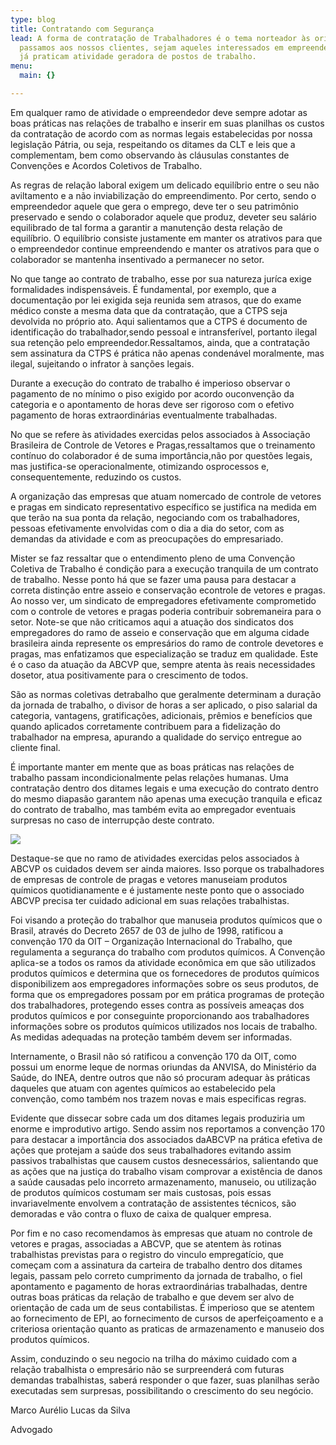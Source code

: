 ```yaml
---
type: blog
title: Contratando com Segurança
lead: A forma de contratação de Trabalhadores é o tema norteador às orientações que
  passamos aos nossos clientes, sejam aqueles interessados em empreender ou os que
  já praticam atividade geradora de postos de trabalho.
menu:
  main: {}

---
```

Em qualquer ramo de atividade o empreendedor deve sempre adotar as boas práticas nas relações de trabalho e inserir em suas planilhas os custos da contratação de acordo com as normas legais estabelecidas por nossa legislação Pátria, ou seja, respeitando os ditames da CLT e leis que a complementam, bem como observando às cláusulas constantes de Convenções e Acordos Coletivos de Trabalho.

As regras de relação laboral exigem um delicado equilíbrio entre o seu não aviltamento e a não inviabilização do empreendimento. Por certo, sendo o empreendedor aquele que gera o emprego, deve ter o seu patrimônio preservado e sendo o colaborador aquele que produz, deveter seu salário equilibrado de tal forma a garantir a manutenção desta relação de equilíbrio. O equilíbrio consiste justamente em manter os atrativos para que o empreendedor continue empreendendo e manter os atrativos para que o colaborador se mantenha insentivado a permanecer no setor.

No que tange ao contrato de trabalho, esse por sua natureza juríca exige formalidades indispensáveis. É fundamental, por exemplo, que a documentação por lei exigida seja reunida sem atrasos, que do exame médico conste a mesma data que da contratação, que a CTPS seja devolvida no próprio ato. Aqui salientamos que a CTPS é documento de identificação do trabalhador,sendo pessoal e intransferível, portanto ilegal sua retenção pelo empreendedor.Ressaltamos, ainda, que a contratação sem assinatura da CTPS é prática não apenas condenável moralmente, mas ilegal, sujeitando o infrator à sanções legais.

Durante a execução do contrato de trabalho é imperioso observar o pagamento de no mínimo o piso exigido por acordo ouconvenção da categoria e o apontamento de horas deve ser rigoroso com o efetivo pagamento de horas extraordinárias eventualmente trabalhadas.

No que se refere às atividades exercidas pelos associados à Associação Brasileira de Controle de Vetores e Pragas,ressaltamos que o treinamento contínuo do colaborador é de suma importância,não por questões legais, mas justifica-se operacionalmente, otimizando osprocessos e, consequentemente, reduzindo os custos.

A organização das empresas que atuam nomercado de controle de vetores e pragas em sindicato representativo específico se justifica na medida em que terão na sua ponta da relação, negociando com os trabalhadores, pessoas efetivamente envolvidas com o dia a dia do setor, com as demandas da atividade e com as preocupações do empresariado.

Mister se faz ressaltar que o entendimento pleno de uma Convenção Coletiva de Trabalho é condição para a execução tranquila de um contrato de trabalho. Nesse ponto há que se fazer uma pausa para destacar a correta distinção entre asseio e conservação econtrole de vetores e pragas. Ao nosso ver, um sindicato de empregadores efetivamente comprometido com o controle de vetores e pragas poderia contribuir sobremaneira para o setor. Note-se que não criticamos aqui a atuação dos sindicatos dos empregadores do ramo de asseio e conservação que em alguma cidade brasileira ainda represente os empresários do ramo de controle devetores e pragas, mas enfatizamos que especialização se traduz em qualidade. Este é o caso da atuação da ABCVP que, sempre atenta às reais necessidades dosetor, atua positivamente para o crescimento de todos.

São as normas coletivas detrabalho que geralmente determinam a duração da jornada de trabalho, o divisor de horas a ser aplicado, o piso salarial da categoria, vantagens, gratificações, adicionais, prêmios e benefícios que quando aplicados corretamente contribuem para a fidelização do trabalhador na empresa, apurando a qualidade do serviço entregue ao cliente final.

É importante manter em mente que as boas práticas nas relações de trabalho passam incondicionalmente pelas relações humanas. Uma contratação dentro dos ditames legais e uma execução do contrato dentro do mesmo diapasão garantem não apenas uma execução tranquila e eficaz do contrato de trabalho, mas também evita ao empregador eventuais surpresas no caso de interrupção deste contrato.

![](/uploads/2018/02/04/coverpic.svg)

Destaque-se que no ramo de atividades exercidas pelos associados à ABCVP os cuidados devem ser ainda maiores. Isso porque os trabalhadores de empresas de controle de pragas e vetores manuseiam produtos químicos quotidianamente e é justamente neste ponto que o associado ABCVP precisa ter cuidado adicional em suas relações trabalhistas.

Foi visando a proteção do trabalhor que manuseia produtos químicos que o Brasil, através do Decreto 2657 de 03 de julho de 1998, ratificou a convenção 170 da OIT – Organização Internacional do Trabalho, que regulamenta a segurança do trabalho com produtos químicos. A Convenção aplica-se a todos os ramos da atividade econômica em que são utilizados produtos químicos e determina que os fornecedores de produtos químicos disponibilizem aos empregadores informações sobre os seus produtos, de forma que os empregadores possam por em prática programas de proteção dos trabalhadores, protegendo esses contra as possíveis ameaças dos produtos químicos e por conseguinte proporcionando aos trabalhadores informações sobre os produtos químicos utilizados nos locais de trabalho. As medidas adequadas na proteção também devem ser informadas.

Internamente, o Brasil não só ratificou a convenção 170 da OIT, como possui um enorme leque de normas oriundas da ANVISA, do Ministério da Saúde, do INEA, dentre outros que não só procuram adequar às práticas daqueles que atuam con agentes químicos ao estabelecido pela convenção, como também nos trazem novas e mais especificas regras.

Evidente que dissecar sobre cada um dos ditames legais produziria um enorme e improdutivo artigo. Sendo assim nos reportamos a convenção 170 para destacar a importância dos associados daABCVP na prática efetiva de ações que protejam a saúde dos seus trabalhadores evitando assim passivos trabalhistas que causem custos desnecessários, salientando que as ações que na justiça do trabalho visam comprovar a existência de danos a saúde causadas pelo incorreto armazenamento, manuseio, ou utilização de produtos químicos costumam ser mais custosas, pois essas invariavelmente envolvem a contratação de assistentes técnicos, são demoradas e vão contra o fluxo de caixa de qualquer empresa.

Por fim e no caso recomendamos às empresas que atuam no controle de vetores e pragas, associadas a ABCVP, que se atentem às rotinas trabalhistas previstas para o registro do vinculo empregatício, que começam com a assinatura da carteira de trabalho dentro dos ditames legais, passam pelo correto cumprimento da jornada de trabalho, o fiel apontamento e pagamento de horas extraordinárias trabalhadas, dentre outras boas práticas da relação de trabalho e que devem ser alvo de orientação de cada um de seus contabilistas. É imperioso que se atentem ao fornecimento de EPI, ao fornecimento de cursos de aperfeiçoamento e a criteriosa orientação quanto as praticas de armazenamento e manuseio dos produtos químicos.

Assim, conduzindo o seu negocio na trilha do máximo cuidado com a relação trabalhista o empresário não se surpreenderá com futuras demandas trabalhistas, saberá responder o que fazer, suas planilhas serão executadas sem surpresas, possibilitando o crescimento do seu negócio.

Marco Aurélio Lucas da Silva

Advogado